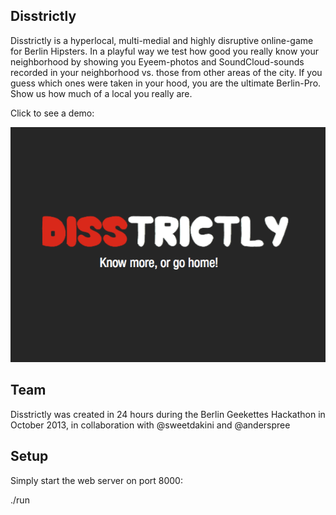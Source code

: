 Disstrictly
---------

Disstrictly is a hyperlocal, multi-medial and highly disruptive online-game for Berlin Hipsters. In a playful way we test how good you really know your neighborhood by showing you Eyeem-photos and SoundCloud-sounds recorded in your neighborhood vs. those from other areas of the city. If you guess which ones were taken in your hood, you are the ultimate Berlin-Pro. Show us how much of a local you really are.

Click to see a demo: 

[![Demo](screenshot1.png)](https://www.youtube.com/watch?v=wYw8j1UJnV0)

Team
--------
Disstrictly was created in 24 hours during the Berlin Geekettes Hackathon in October 2013, in collaboration with @sweetdakini
and @anderspree



## Setup

Simply start the web server on port 8000:

./run
